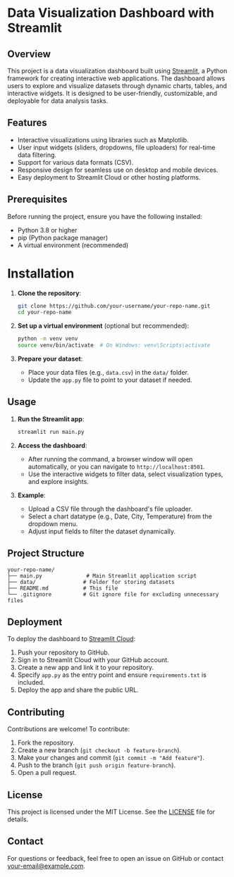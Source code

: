 # Data Visualization Dashboard with Streamlit

## Overview
This project is a data visualization dashboard built using [Streamlit](https://streamlit.io/), a Python framework for creating interactive web applications. The dashboard allows users to explore and visualize datasets through dynamic charts, tables, and interactive widgets. It is designed to be user-friendly, customizable, and deployable for data analysis tasks.

## Features
- Interactive visualizations using libraries such as Matplotlib.
- User input widgets (sliders, dropdowns, file uploaders) for real-time data filtering.
- Support for various data formats (CSV).
- Responsive design for seamless use on desktop and mobile devices.
- Easy deployment to Streamlit Cloud or other hosting platforms.

## Prerequisites
Before running the project, ensure you have the following installed:
- Python 3.8 or higher
- pip (Python package manager)
- A virtual environment (recommended)

# Installation
1. **Clone the repository**:
   ```bash
   git clone https://github.com/your-username/your-repo-name.git
   cd your-repo-name
   ```

2. **Set up a virtual environment** (optional but recommended):
   ```bash
   python -m venv venv
   source venv/bin/activate  # On Windows: venv\Scripts\activate
   ```

4. **Prepare your dataset**:
   - Place your data files (e.g., `data.csv`) in the `data/` folder.
   - Update the `app.py` file to point to your dataset if needed.

## Usage
1. **Run the Streamlit app**:
   ```bash
   streamlit run main.py
   ```

2. **Access the dashboard**:
   - After running the command, a browser window will open automatically, or you can navigate to `http://localhost:8501`.
   - Use the interactive widgets to filter data, select visualization types, and explore insights.

3. **Example**:
   - Upload a CSV file through the dashboard's file uploader.
   - Select a chart datatype (e.g., Date, City, Temperature) from the dropdown menu.
   - Adjust input fields to filter the dataset dynamically.

## Project Structure
```
your-repo-name/
├── main.py              # Main Streamlit application script
├── data/               # Folder for storing datasets
├── README.md           # This file
└── .gitignore          # Git ignore file for excluding unnecessary files
```

## Deployment
To deploy the dashboard to [Streamlit Cloud](https://streamlit.io/cloud):
1. Push your repository to GitHub.
2. Sign in to Streamlit Cloud with your GitHub account.
3. Create a new app and link it to your repository.
4. Specify `app.py` as the entry point and ensure `requirements.txt` is included.
5. Deploy the app and share the public URL.

## Contributing
Contributions are welcome! To contribute:
1. Fork the repository.
2. Create a new branch (`git checkout -b feature-branch`).
3. Make your changes and commit (`git commit -m "Add feature"`).
4. Push to the branch (`git push origin feature-branch`).
5. Open a pull request.

## License
This project is licensed under the MIT License. See the [LICENSE](LICENSE) file for details.

## Contact
For questions or feedback, feel free to open an issue on GitHub or contact [your-email@example.com](mailto:your-email@example.com).
